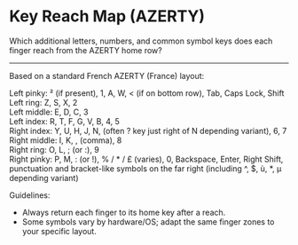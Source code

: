 # Key Reach Map (AZERTY)

Which additional letters, numbers, and common symbol keys does each finger reach from the AZERTY home row?

---

Based on a standard French AZERTY (France) layout:

Left pinky: ² (if present), 1, A, W, < (if on bottom row), Tab, Caps Lock, Shift  
Left ring: Z, S, X, 2  
Left middle: E, D, C, 3  
Left index: R, T, F, G, V, B, 4, 5  
Right index: Y, U, H, J, N, (often ? key just right of N depending variant), 6, 7  
Right middle: I, K, , (comma), 8  
Right ring: O, L, ; (or :), 9  
Right pinky: P, M, : (or !), % / * / £ (varies), 0, Backspace, Enter, Right Shift, punctuation and bracket-like symbols on the far right (including ^, $, ù, *, µ depending variant)

Guidelines:
- Always return each finger to its home key after a reach.
- Some symbols vary by hardware/OS; adapt the same finger zones to your specific layout.